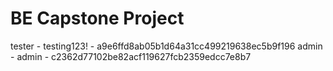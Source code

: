 # BE Capstone Project

tester - testing123! - a9e6ffd8ab05b1d64a31cc499219638ec5b9f196
admin - admin - c2362d77102be82acf119627fcb2359edcc7e8b7
